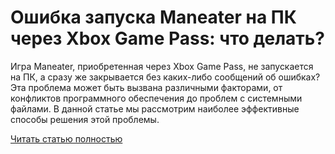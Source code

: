 # Ошибка запуска Maneater на ПК через Xbox Game Pass: что делать?



Игра Maneater, приобретенная через Xbox Game Pass, не запускается на ПК, а сразу же закрывается без каких-либо сообщений об ошибках? Эта проблема может быть вызвана различными факторами, от конфликтов программного обеспечения до проблем с системными файлами. В данной статье мы рассмотрим наиболее эффективные способы решения этой проблемы.

[Читать статью полностью](https://xyberbara.com/gaming/maneater-ne-zapuskayetsya-chto-delat/)
